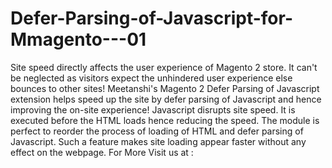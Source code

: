 # Defer-Parsing-of-Javascript-for-Mmagento---01
Site speed directly affects the user experience of Magento 2 store. It can't be neglected as visitors expect the unhindered user experience else bounces to other sites!   Meetanshi's Magento 2 Defer Parsing of Javascript extension helps speed up the site by defer parsing of Javascript and hence improving the on-site experience!  Javascript disrupts site speed. It is executed before the HTML loads hence reducing the speed. The module is perfect to reorder the process of loading of HTML and defer parsing of Javascript. Such a feature makes site loading appear faster without any effect on the webpage. For More Visit us at : 
